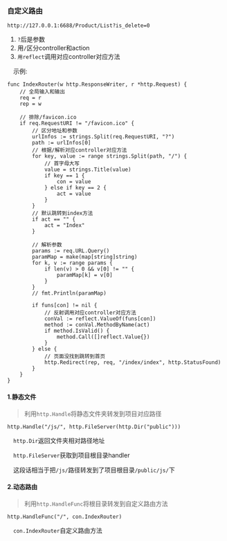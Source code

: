 ### 自定义路由
```
http://127.0.0.1:6688/Product/List?is_delete=0
```
1. `?`后是参数
2. 用`/`区分controller和action
3. `用reflect`调用对应controller对应方法

&emsp;示例:
```
func IndexRouter(w http.ResponseWriter, r *http.Request) {
	// 全局输入和输出
	req = r
	rep = w

	// 排除/favicon.ico
	if req.RequestURI != "/favicon.ico" {
		// 区分地址和参数
		urlInfos := strings.Split(req.RequestURI, "?")
		path := urlInfos[0]
		// 根据/解析对应controller对应方法
		for key, value := range strings.Split(path, "/") {
			// 首字母大写
			value = strings.Title(value)
			if key == 1 {
				con = value
			} else if key == 2 {
				act = value
			}
		}
		// 默认跳转到index方法
		if act == "" {
			act = "Index"
		}

		// 解析参数
		params := req.URL.Query()
		paramMap = make(map[string]string)
		for k, v := range params {
			if len(v) > 0 && v[0] != "" {
				paramMap[k] = v[0]
			}
		}
		// fmt.Println(paramMap)

		if funs[con] != nil {
			// 反射调用对应controller对应方法
			conVal := reflect.ValueOf(funs[con])
			method := conVal.MethodByName(act)
			if method.IsValid() {
				method.Call([]reflect.Value{})
			}
		} else {
			// 页面没找到跳转到首页
			http.Redirect(rep, req, "/index/index", http.StatusFound)
		}
	}
}
```
#### 1.静态文件
> 利用`http.Handle`将静态文件夹转发到项目对应路径 
``` 
http.Handle("/js/", http.FileServer(http.Dir("public")))
```

&emsp;`http.Dir`返回文件夹相对路径地址

&emsp;`http.FileServer`获取到项目根目录handler

&emsp;这段话相当于把`/js/`路径转发到了项目根目录`/public/js/`下

#### 2.动态路由
> 利用`http.HandleFunc`将根目录转发到自定义路由方法 
``` 
http.HandleFunc("/", con.IndexRouter)
```

&emsp;`con.IndexRouter`自定义路由方法
